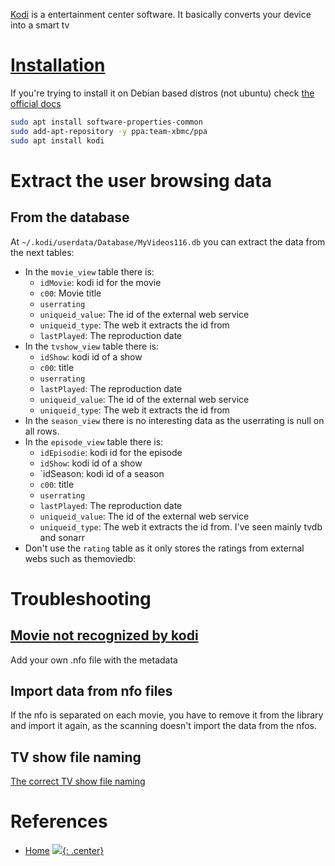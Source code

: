 
[Kodi](https://kodi.tv/) is a entertainment center software. It basically converts your device into a smart tv

# [Installation](https://kodi.wiki/view/HOW-TO:Install_Kodi_for_Linux)

If you're trying to install it on Debian based distros (not ubuntu) check [the official docs](https://kodi.wiki/view/HOW-TO:Install_Kodi_for_Linux#Debian)

```bash
sudo apt install software-properties-common
sudo add-apt-repository -y ppa:team-xbmc/ppa
sudo apt install kodi
```

# Extract the user browsing data

## From the database

At `~/.kodi/userdata/Database/MyVideos116.db` you can extract the data from the next tables:

- In the `movie_view` table there is:
  - `idMovie`: kodi id for the movie
  - `c00`: Movie title
  - `userrating`
  - `uniqueid_value`: The id of the external web service
  - `uniqueid_type`: The web it extracts the id from
  - `lastPlayed`: The reproduction date
- In the `tvshow_view` table there is:
  - `idShow`: kodi id of a show
  - `c00`: title
  - `userrating`
  - `lastPlayed`: The reproduction date
  - `uniqueid_value`: The id of the external web service
  - `uniqueid_type`: The web it extracts the id from
- In the `season_view` there is no interesting data as the userrating is null on all rows.
- In the `episode_view` table there is:
  - `idEpisodie`: kodi id for the episode
  - `idShow`: kodi id of a show
  - `idSeason: kodi id of a season
  - `c00`: title
  - `userrating`
  - `lastPlayed`: The reproduction date
  - `uniqueid_value`: The id of the external web service
  - `uniqueid_type`: The web it extracts the id from. I've seen mainly tvdb and sonarr
- Don't use the `rating` table as it only stores the ratings from external webs such as themoviedb:

# Troubleshooting

## [Movie not recognized by kodi](https://kodi.wiki/view/Incorrect_and_missing_videos)

Add your own .nfo file with the metadata

## Import data from nfo files

If the nfo is separated on each movie, you have to remove it from the library
and import it again, as the scanning doesn't import the data from the nfos.

## TV show file naming

[The correct TV show file naming](https://kodi.wiki/view/Naming_video_files/TV_shows)

# References

- [Home](https://kodi.tv/)
[![](not-by-ai.svg){: .center}](https://notbyai.fyi)
